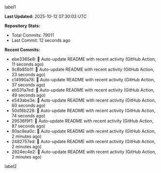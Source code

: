 
label1 
<!-- ACTIVITY_START -->
**Last Updated:** 2025-10-12 07:30:03 UTC

**Repository Stats:**
- Total Commits: 79011
- Last Commit: 12 seconds ago

**Recent Commits:**
- ebe3365e8: 🤖 Auto-update README with recent activity (GitHub Action, 11 seconds ago)
- 9c8b85b1f: 🤖 Auto-update README with recent activity (GitHub Action, 23 seconds ago)
- c14990a78: 🤖 Auto-update README with recent activity (GitHub Action, 37 seconds ago)
- eb531a7ed: 🤖 Auto-update README with recent activity (GitHub Action, 49 seconds ago)
- e543abe3e: 🤖 Auto-update README with recent activity (GitHub Action, 60 seconds ago)
- 50d16b228: 🤖 Auto-update README with recent activity (GitHub Action, 74 seconds ago)
- 29536f9f1: 🤖 Auto-update README with recent activity (GitHub Action, 87 seconds ago)
- 80ac8ea0c: 🤖 Auto-update README with recent activity (GitHub Action, 2 minutes ago)
- 2482757ed: 🤖 Auto-update README with recent activity (GitHub Action, 2 minutes ago)
- 2924ec4e2: 🤖 Auto-update README with recent activity (GitHub Action, 2 minutes ago)
<!-- ACTIVITY_END -->

label2
